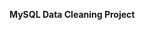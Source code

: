**MySQL Data Cleaning Project**
<ins>                                                                                                                           </ins>
